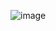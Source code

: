 
![image](https://github.com/jeungdong/CodingTest/assets/93365714/e1cafa24-c556-4276-b886-76733cfef965)
